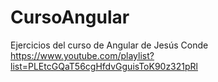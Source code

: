 # CursoAngular
Ejercicios del curso de Angular de Jesús Conde
https://www.youtube.com/playlist?list=PLEtcGQaT56cgHfdvGguisToK90z321pRl
